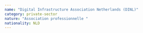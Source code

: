 ```yaml
---
name: "Digital Infrastructure Association Netherlands (DINL)"
category: private-sector
nature: "Association professionnelle "
nationality: NLD
---
```

    